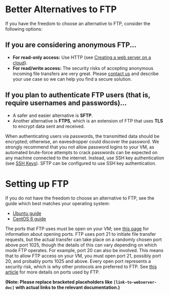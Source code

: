 # Better Alternatives to FTP

If you have the freedom to choose an alternative to FTP, consider the following options:

## If you are considering anonymous FTP...

*   **For read-only access:** Use HTTP (see [Creating a web server on a cloud](link-to-webserver-doc)).
*   **For read/write access:** The security risks of accepting anonymous incoming file transfers are very great. Please [contact us](link-to-contact-page) and describe your use case so we can help you find a secure solution.

## If you plan to authenticate FTP users (that is, require usernames and passwords)...

*   A safer and easier alternative is **SFTP**.
*   Another alternative is **FTPS**, which is an extension of FTP that uses **TLS** to encrypt data sent and received.

When authenticating users via passwords, the transmitted data should be encrypted; otherwise, an eavesdropper could discover the password. We strongly recommend that you not allow password logins to your VM, as automated brute-force attempts to crack passwords can be expected on any machine connected to the internet. Instead, use SSH key authentication (see [SSH Keys](link-to-ssh-keys-doc)). SFTP can be configured to use SSH key authentication.

# Setting up FTP

If you do not have the freedom to choose an alternative to FTP, see the guide which best matches your operating system:

*   [Ubuntu guide](link-to-ubuntu-guide)
*   [CentOS 6 guide](link-to-centos-guide)

The ports that FTP uses must be open on your VM; see [this page](link-to-ports-page) for information about opening ports. FTP uses port 21 to initiate file transfer requests, but the actual transfer can take place on a randomly chosen port above port 1025, though the details of this can vary depending on which mode FTP operates. For example, port 20 can also be involved. This means that to allow FTP access on your VM, you must open port 21, possibly port 20, and probably ports 1025 and above. Every open port represents a security risk, which is why other protocols are preferred to FTP. See [this article](link-to-ftp-ports-article) for more details on ports used by FTP.


**(Note:  Please replace bracketed placeholders like `[link-to-webserver-doc]` with actual links to the relevant documentation.)**
